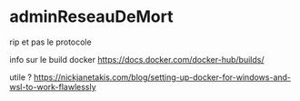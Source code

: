 # adminReseauDeMort
rip et pas le protocole


info sur le build docker
https://docs.docker.com/docker-hub/builds/

utile ? https://nickjanetakis.com/blog/setting-up-docker-for-windows-and-wsl-to-work-flawlessly
